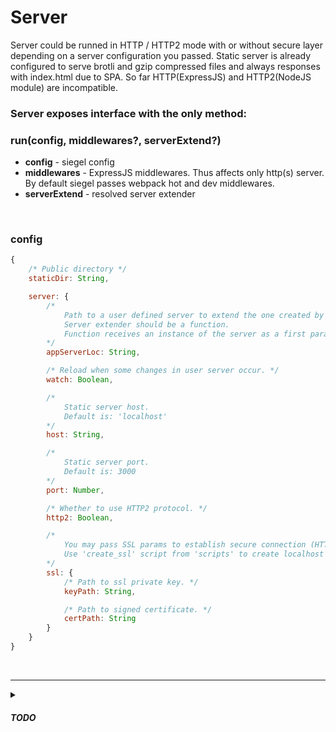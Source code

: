 # Server
Server could be runned in HTTP / HTTP2 mode with or without secure layer depending on a server configuration you passed.
Static server is already configured to serve brotli and gzip compressed files and always responses with index.html due to SPA.
So far HTTP(ExpressJS) and HTTP2(NodeJS module) are incompatible.

### Server exposes interface with the only method:
### run(config, middlewares?, serverExtend?)
<ul>
    <li><b>config</b> - siegel config</li>
    <li><b>middlewares</b> - ExpressJS middlewares. Thus affects only http(s) server. By default siegel passes webpack hot and dev middlewares.</li>
    <li><b>serverExtend</b> - resolved server extender</li>
</ul>
<br />

<h3>config</h3>

```js
{   
    /* Public directory */
    staticDir: String,

    server: {
        /*
            Path to a user defined server to extend the one created by siegel.
            Server extender should be a function.
            Function receives an instance of the server as a first paramenter and dependencies used to create this server as a second.
        */
        appServerLoc: String,

        /* Reload when some changes in user server occur. */
        watch: Boolean,

        /*
            Static server host.
            Default is: 'localhost'
        */
        host: String,

        /*
            Static server port.
            Default is: 3000
        */
        port: Number,

        /* Whether to use HTTP2 protocol. */
        http2: Boolean,

        /*
            You may pass SSL params to establish secure connection (HTTPS HTTP2S).
            Use 'create_ssl' script from 'scripts' to create localhost certificate.
        */
        ssl: {
            /* Path to ssl private key. */
            keyPath: String,

            /* Path to signed certificate. */
            certPath: String
        }
    }
}
```

<br /><hr />
<details>
    <summary><h5>TODO</h5></summary>
    <ul>
        <li>Compatible HTTP1 and HTTP2 static server</li>
        <li>Watch for user server changes recursively</li>
        <li>SEO for crawlers (pages prebuild or build on the fly)</li>
        <li>Isomorphic API</li>
    </ul>
</details>